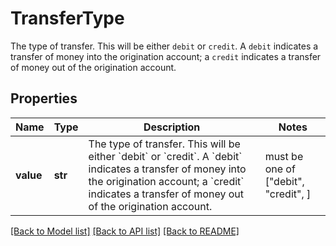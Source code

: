 # TransferType

The type of transfer. This will be either `debit` or `credit`.  A `debit` indicates a transfer of money into the origination account; a `credit` indicates a transfer of money out of the origination account.

## Properties
Name | Type | Description | Notes
------------ | ------------- | ------------- | -------------
**value** | **str** | The type of transfer. This will be either &#x60;debit&#x60; or &#x60;credit&#x60;.  A &#x60;debit&#x60; indicates a transfer of money into the origination account; a &#x60;credit&#x60; indicates a transfer of money out of the origination account. |  must be one of ["debit", "credit", ]

[[Back to Model list]](../README.md#documentation-for-models) [[Back to API list]](../README.md#documentation-for-api-endpoints) [[Back to README]](../README.md)


